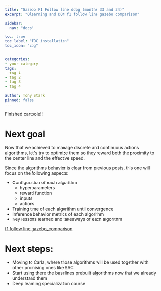 ```yaml
---
title: "Gazebo F1 Follow line ddpg (months 33 and 34)"
excerpt: "Qlearning and DQN f1 follow line gazebo comparison"

sidebar:
  nav: "docs"

toc: true
toc_label: "TOC installation"
toc_icon: "cog"


categories:
- your category
tags:
- tag 1
- tag 2
- tag 3
- tag 4

author: Tony Stark
pinned: false
---
```


Finished cartpole!!

# Next goal

Now that we achieved to manage discrete and continuous actions algorithms, let's try to optimize them so 
they reward both the proximity to the center line and the effective speed.

Since the algorithms behavior is clear from previous posts, this one will focus on the following aspects:

- Configuration of each algorithm
  - hyperparameters
  - reward function
  - inputs
  - actions
- Training time of each algorithm until convergence
- Inference behavior metrics of each algorithm
- Key lessons learned and takeaways of each algorithm

[f1 follow line gazebo_comparison](https://roboticslaburjc.github.io/2020-phd-ruben-lucas/projects/2023-12-18-F1_follow_line_comparison/)

# Next steps:

- Moving to Carla, where those algorithms will be used together with other promising ones like SAC
- Start using there the baselines prebuilt algorithms now that we already understand them
- Deep learning specialization course
